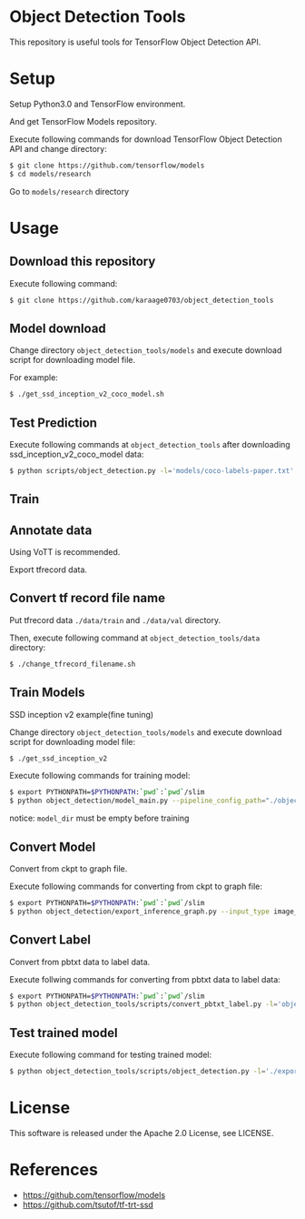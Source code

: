 # Object Detection Tools
This repository is useful tools for TensorFlow Object Detection API.

# Setup
Setup Python3.0 and TensorFlow environment.

And get TensorFlow Models repository.

Execute following commands for download TensorFlow Object Detection API and change directory:
```sh
$ git clone https://github.com/tensorflow/models
$ cd models/research
```

Go to `models/research` directory

# Usage

## Download this repository
Execute following command:
```sh
$ git clone https://github.com/karaage0703/object_detection_tools
```

## Model download
Change directory `object_detection_tools/models` and execute download script for downloading model file.

For example:

```sh
$ ./get_ssd_inception_v2_coco_model.sh
```

## Test Prediction
Execute following commands at `object_detection_tools` after downloading ssd_inception_v2_coco_model data:
```sh
$ python scripts/object_detection.py -l='models/coco-labels-paper.txt' -m='models/ssd_inception_v2_coco_2018_01_28/frozen_inference_graph.pb'
```

## Train

## Annotate data
Using VoTT is recommended.

Export tfrecord data.

## Convert tf record file name
Put tfrecord data `./data/train` and `./data/val` directory.

Then, execute following command at `object_detection_tools/data` directory:

```sh
$ ./change_tfrecord_filename.sh
```

## Train Models
SSD inception v2 example(fine tuning)

Change directory `object_detection_tools/models` and execute download script for downloading model file:
```sh
$ ./get_ssd_inception_v2
```

Execute following commands for training model:
```sh
$ export PYTHONPATH=$PYTHONPATH:`pwd`:`pwd`/slim
$ python object_detection/model_main.py --pipeline_config_path="./object_detection_tools/config/ssd_inception_v2_coco.config" --model_dir="./saved_model_01" --num_train_steps=1000 --alsologtostderr
```

notice: `model_dir` must be empty before training

## Convert Model
Convert from ckpt to graph file.

Execute following commands for converting from ckpt to graph file:
```sh
$ export PYTHONPATH=$PYTHONPATH:`pwd`:`pwd`/slim
$ python object_detection/export_inference_graph.py --input_type image_tensor --pipeline_config_path object_detection_tools/config/ssd_inception_v2_coco.config --trained_checkpoint_prefix saved_model_01/model.ckpt-1000 --output_directory exported_graphs
```

## Convert Label
Convert from pbtxt data to label data.

Execute follwing commands for converting from pbtxt data to label data:
```sh
$ export PYTHONPATH=$PYTHONPATH:`pwd`:`pwd`/slim
$ python object_detection_tools/scripts/convert_pbtxt_label.py -l='object_detection/data/tf_labl_map.pbtxt' > ./exported_graphs/labels.txt
```

## Test trained model
Execute following command for testing trained model:
```sh
$ python object_detection_tools/scripts/object_detection.py -l='./exported_graphs/labels.txt' -m='./exported_graphs/frozen_inference_graph.pb'
```

# License
This software is released under the Apache 2.0 License, see LICENSE.


# References
- https://github.com/tensorflow/models
- https://github.com/tsutof/tf-trt-ssd